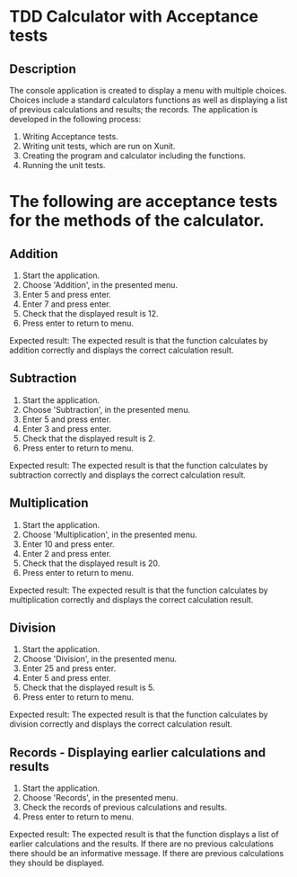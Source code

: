 # TDD Calculator with Acceptance tests
## Description
The console application is created to display a menu with multiple choices.
Choices include a standard calculators functions as well as displaying a list of previous calculations and results; the records.
The application is developed in the following process: 
1. Writing Acceptance tests.
2. Writing unit tests, which are run on Xunit.
3. Creating the program and calculator including the functions.
4. Running the unit tests.

# The following are acceptance tests for the methods of the calculator.
## Addition
1. Start the application.
2. Choose 'Addition', in the presented menu.
3. Enter 5 and press enter.
4. Enter 7 and press enter.
5. Check that the displayed result is 12.
6. Press enter to return to menu.

Expected result: The expected result is that the function calculates by addition correctly and displays the correct calculation result.
## Subtraction
1. Start the application.
2. Choose 'Subtraction', in the presented menu.
3. Enter 5 and press enter.
4. Enter 3 and press enter.
5. Check that the displayed result is 2.
6. Press enter to return to menu.

Expected result: The expected result is that the function calculates by subtraction correctly and displays the correct calculation result.
## Multiplication
1. Start the application.
2. Choose 'Multiplication', in the presented menu.
3. Enter 10 and press enter.
4. Enter 2 and press enter.
5. Check that the displayed result is 20.
6. Press enter to return to menu.

Expected result: The expected result is that the function calculates by multiplication correctly and displays the correct calculation result.
## Division
1. Start the application.
2. Choose 'Division', in the presented menu.
3. Enter 25 and press enter.
4. Enter 5 and press enter.
5. Check that the displayed result is 5.
6. Press enter to return to menu.

Expected result: The expected result is that the function calculates by division correctly and displays the correct calculation result.
## Records - Displaying earlier calculations and results 
1. Start the application.
2. Choose 'Records', in the presented menu.
3. Check the records of previous calculations and results.
4. Press enter to return to menu.

Expected result: The expected result is that the function displays a list of
earlier calculations and the results. If there are no previous calculations there should be an informative message.
If there are previous calculations they should be displayed.
